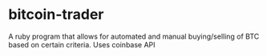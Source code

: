 # bitcoin-trader
A ruby program that allows for automated and manual buying/selling of BTC based on certain criteria. Uses coinbase API
